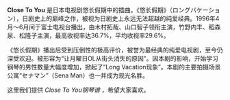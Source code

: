 

**Close To You**
是日本电视剧悠长假期中的插曲。《悠长假期》（ロングバケーション），日剧史上的巅峰之作，被视为日剧史上永远无法超越的纯爱经典。1996年4月～6月间于富士电视台播出，由木村拓哉、山口智子领衔主演，竹野内丰、稻森泉、松隆子主演，最高收视率达36.7%，平均收视率29.6%。

  
《悠长假期》播出后受到压倒性的极高评价，被誉为最经典的纯爱电视剧，至今仍深受欢迎。被形容为“让月曜日OL从街头消失的原因"。因本剧的影响，开始学习钢琴的男性数量大幅度增加，掀起了“Long
Vacation现象”。本剧的主要拍摄场景公寓“セナマン”（Sena Man）也一并成为观光名胜。

  
这里我们提供 _Close To You钢琴谱_ ，希望大家喜欢。

